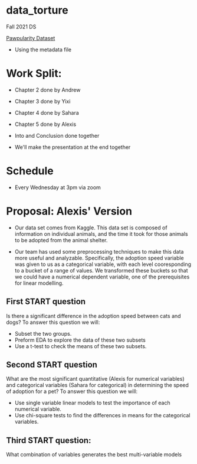 # data_torture
Fall 2021 DS

[Pawpularity Dataset](https://www.kaggle.com/c/petfinder-pawpularity-score/data)

- Using the metadata file 

# Work Split:

- Chapter 2 done by Andrew

- Chapter 3 done by Yixi

- Chapter 4 done by Sahara

- Chapter 5 done by Alexis

- Into and Conclusion done together

- We'll make the presentation at the end together

# Schedule

- Every Wednesday at 3pm via zoom


# Proposal: Alexis' Version

- Our data set comes from Kaggle. This data set is composed of information on individual animals, and the time it took for those animals to be adopted from the animal shelter. 

- Our team has used some preprocessing techniques to make this data more useful and analyzable. Specifically, the adoption speed variable was given to us as a categorical variable, with each level cooresponding to a bucket of a range of values. We transformed these buckets so that we could have a numerical dependent variable, one of the prerequisites for linear modelling.

## First START question

Is there a significant difference in the adoption speed between cats and dogs? To answer this question we will:

- Subset the two groups.
- Preform EDA to explore the data of these two subsets
- Use a t-test to check the means of these two subsets.

## Second START question

What are the most significant quantitative (Alexis for numerical variables) and categorical variables (Sahara for categorical) in determining the speed of adoption for a pet? To answer this question we will:

- Use single variable linear models to test the importance of each numerical variable.
- Use chi-square tests to find the differences in means for the categorical variables. 

## Third START question:
What combination of variables generates the best multi-variable models